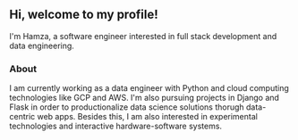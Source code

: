 ## Hi, welcome to my profile!

I'm Hamza, a software engineer interested in full stack development and data engineering. 

### About
I am currently working as a data engineer with Python and cloud computing technologies like GCP and AWS. I'm also pursuing projects in Django and Flask in order to productionalize data science solutions thorugh data-centric web apps. Besides this, I am also interested in experimental technologies and interactive hardware-software systems.

